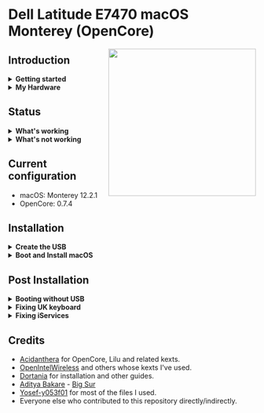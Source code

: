 # Dell Latitude E7470 macOS Monterey (OpenCore)

<img align="right" src="https://imgur.com/25u1lIk.jpg" width="300">


## Introduction

<details>  
<summary><strong>Getting started</strong></summary>
</br>

**Meet the bootloader:**

- [Why OpenCore?](https://dortania.github.io/OpenCore-Install-Guide/why-oc.html)
- [Dortania's website](https://dortania.github.io)

**Recommended tools:**

- Plist editor: [ProperTree](https://github.com/corpnewt/ProperTree)
- EFI Partition Mounting Script: [MountEFI](https://github.com/corpnewt/MountEFI)

</details>

<details>  
<summary><strong>My Hardware</strong></summary>
<br>

| Model              | Dell Latitude E7470                        |
|:-------------------|:-------------------------------------------|
| Processor          | Intel Core i5-6300U                        |
| Graphics           | Integrated Intel HD Graphics 520           |
| Memory             | 8GB 2133MHz DDR4 SODIMM (Dual channel)     |
| Display            | 14" WQHD (2560x1440) with ELAN Touchscreen |
| Storage            | Sandisk 256GB M.2 SATA SSD                 |
| WLAN + Bluetooth   | Intel Dual Band Wireless-AC 8260           |
| Camera             | 1920x1080 FHD Webcam                       |
| Fingerprint Reader | No                                         |
| Soundcard          | Realtek ALC293                             |
| Keyboard           | Backlit Keyboard                           |
| Trackpad           | ALPS Touchpad                              |

</details>

## Status

<details>  
<summary><strong>What's working</strong></summary>
</br>

- [x] Intel HD 520 Graphics `incuding graphics acceleration`
- [x] All USB ports
- [x] Internal camera
- [x] WiFi using [AirportItlwm](https://github.com/OpenIntelWireless/itlwm)
- [x] Bluetooth using [IntelBluetoothFirmware](https://github.com/OpenIntelWireless/IntelBluetoothFirmware) (without IntelBluetoothInjector.kext) and BlueToolFixup.kext from: [BrcmPatchRAM](https://github.com/acidanthera/BrcmPatchRAM)
- [x] Shutdown/ Reboot/ Sleep/ Wake
- [x] Speakers and headphones jack
- [x] Intel Gigabit Ethernet
- [x] iMessage, FaceTime, App Store
- [x] miniDP and HDMI with digital audio passthrough (If you experience cursor lags, try turning on and off one of the displays.)
- [x] Keyboard and Trackpad (two finger vertical swipes)
- [x] DRM (Works with Google Chrome. Tested with Netflix.)
- [x] SD Card Reader using [Sinetek-rtsx](https://github.com/cholonam/Sinetek-rtsx)

</details>
<details>  
<summary><strong>What's not working</strong></summary>
</br>

- [ ] Multitouch gestures for ALPS touchpad.([#1](https://github.com/adityabakare/macOS-Dell-Latitude-E7470/issues/1))

</details>

## Current configuration

- macOS: Monterey 12.2.1
- OpenCore: 0.7.4

## Installation

<details>
<summary><strong>Create the USB</strong></summary>
<br>

Follow the [guide on the OpenCore documentation](https://dortania.github.io/OpenCore-Install-Guide/installer-guide/) to create a USB for installation. Choose the operating system you use to create the USB and proceed with the guide. At the end of the Create USB section, OpenCore will ask us to do additional configurations. We don't need to do any of that because the `EFI` folder in this repository provides all necessary configurations we need for installation on Dell Latitude E7470.
</details>

<details>
<summary><strong>Boot and Install macOS</strong></summary>
<br>

- Plug in the USB we created to your Dell computer
- Press the Power button to turn on our computer (if you used the Dell to create the USB, shutdown the computer first)
- Wait and we will see the Apple icon on a black screen with a progress bar at the bottom
- Then, we will see a menu with four options. Make sure select `Disk Utility` to partition your disk appropriately and format the partition for installing macOS into `APFS`. If you are dual booting with other operating systems, an easier way would be to partition the drive beforehand as some formats like NTFS are readonly on macOS.
- Follow the installation steps and configure the preferences to your liking
- Log in to macOS and enjoy

</details>

## Post Installation

<details>
<summary><strong>Booting without USB</strong></summary>
</br>

You need to plug in the installation USB created previously everytime you start macOS after shutdown. If you want to boot without the USB, follow [this guide by OpenCore](https://dortania.github.io/OpenCore-Post-Install/universal/oc2hdd.html#grabbing-opencore-off-the-usb).

</details>

<details>
<summary><strong>Fixing UK keyboard</strong></summary>
<br>

You may encounter a keyboard mapping issue where your tilde key (~/`) is wrongly mapped to (§/±). The solution is simple, you can remap the key using native MacOS commands as follows:
```
hidutil property --set '{"UserKeyMapping":[{"HIDKeyboardModifierMappingSrc":0x700000064,"HIDKeyboardModifierMappingDst":0x700000035}]}'
```
If this problem is resolved in the next release, you can remove any remappings back to initial just pass an empty array:
```
hidutil property --set '{"UserKeyMapping":[]}'
```
Credit: https://apple.stackexchange.com/a/374074/398222
<details>
<summary>
<strong>Auto remap keys every time you log in</strong>
<br>

</summary>

* Start Automator.app;
* Select "Application";
* Click "Show library" in the toolbar (if hidden);
* Add "Run shell script" (from the Actions/Utilities);
* Copy-and-paste the following script into the window:
```
hidutil property --set '{"UserKeyMapping":[{"HIDKeyboardModifierMappingSrc":0x700000064,"HIDKeyboardModifierMappingDst":0x700000035}]}'
```
* Test it;
* Save it somewhere: a file called your_name.app will be created);
* Depending your MacOSX version:
    * Old versions: Go to System Preferences → Accounts → Login items, or
    * New version: Go to System Preferences → Users and Groups → Login items (top right);
* Add this newly-created app;

Credit: https://superuser.com/a/465506/1046656
</details>
<br><br>

</details>

<details>
<summary><strong>Fixing iServices</strong></summary>

- In order to get Apple Services like App Store working, you need to generate your own SMBIOS(The included one is only for reference).

- For more information on how to do that, visit the [Dortania Guide](https://dortania.github.io/OpenCore-Post-Install/universal/iservices.html#generate-a-new-serial).

</details>

## Credits

- [Acidanthera](https://github.com/acidanthera) for OpenCore, Lilu and related kexts.
- [OpenIntelWireless](https://github.com/OpenIntelWireless) and others whose kexts I've used.
- [Dortania](https://dortania.github.io) for installation and other guides.
- [Aditya Bakare](https://github.com/adityabakare) - [Big Sur](https://github.com/adityabakare/macOS-Dell-Latitude-E7470)
- [Yosef-y053f01](https://github.com/y053f01) for most of the files I used.
- Everyone else who contributed to this repository directly/indirectly.
